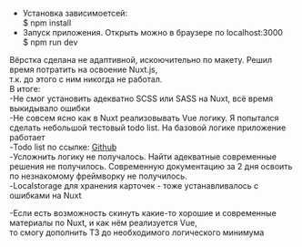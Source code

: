 - Установка зависимоетсей:  
  $ npm install  
- Запуск приложения. Открыть можно в браузере по localhost:3000  
  $ npm run dev  

Вёрстка сделана не адаптивной, искоючительно по макету. Решил время потратить на освоение Nuxt.js,  
т.к. до этого с ним никогда не работал.  
В итоге:  
 -Не смог установить адекватно SCSS или SASS на Nuxt, всё время выкидывало ошибки  
 -Не совсем ясно как в Nuxt реализовывать Vue логику. Я попытался сделать небольшой тестовый todo list. На базовой логике приложение работает  
 -Todo list по ссылке: [Github](https://github.com/Swatkovich/test-vue)  
 -Усложнить логику не получалось. Найти адекватные современные решения не получилось. Современную документацию за 2 дня освоить  
 по незнакомому фреймворку не получилось.  
 -Localstorage для хранения карточек - тоже устанавливалось с ошибками на Nuxt  

 -Если есть возможность скинуть какие-то хорошие и современные материалы по Nuxt, и как нём реализуется Vue,  
 то смогу дополнить ТЗ до необходимого логического минимума  
